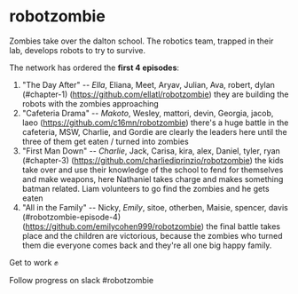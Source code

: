 # robotzombie

Zombies take over the dalton school. The robotics team, trapped in their lab, develops robots to try to survive.

The network has ordered the **first 4 episodes**:

1.  "The Day After" -- *Ella*, Eliana, Meet, Aryav, Julian, Ava, robert, dylan  (#chapter-1)
        (https://github.com/ellatl/robotzombie)
	they are building the robots with the zombies approaching
2.  "Cafeteria Drama" -- *Makoto*, Wesley, mattori, devin, Georgia, jacob, laeo 
        (https://github.com/c16mn/robotzombie)
	there's a huge battle in the cafeteria, MSW, Charlie, and Gordie are clearly the leaders here until the three of them get eaten / turned into zombies
3.  "First Man Down" -- *Charlie*, Jack, Carisa, kira, alex, Daniel, tyler, ryan (#chapter-3)
        (https://github.com/charliediprinzio/robotzombie)
	the kids take over and use their knowledge of the school to fend for themselves and make weapons, here Nathaniel takes charge and makes something batman related. Liam volunteers to go find the zombies and he gets eaten
4.  "All in the Family" -- Nicky, *Emily*, sitoe, otherben, Maisie, spencer, davis (#robotzombie-episode-4)
        (https://github.com/emilycohen999/robotzombie)
	the final battle takes place and the children are victorious, because the zombies who turned them die everyone comes back and they're all one big happy family.

Get to work :fist: 

Follow progress on slack #robotzombie
